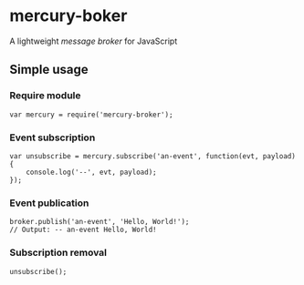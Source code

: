 # mercury-boker
A lightweight *message broker* for JavaScript

## Simple usage
### Require module
    var mercury = require('mercury-broker');
### Event subscription    
    var unsubscribe = mercury.subscribe('an-event', function(evt, payload) {
        console.log('--', evt, payload);
    });
### Event publication
    broker.publish('an-event', 'Hello, World!');
    // Output: -- an-event Hello, World!
### Subscription removal
    unsubscribe();
